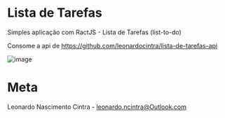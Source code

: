# Lista de Tarefas 
Simples aplicação com RactJS - Lista de Tarefas (list-to-do)

Consome a api de https://github.com/leonardocintra/lista-de-tarefas-api

![image](https://cloud.githubusercontent.com/assets/5832193/25601025/3e6bdbc6-2ebf-11e7-81ba-f7d357620e1d.png)


# Meta
Leonardo Nascimento Cintra - leonardo.ncintra@Outlook.com
